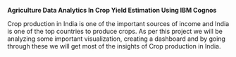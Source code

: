 **Agriculture Data Analytics In Crop Yield Estimation Using IBM Cognos**

Crop production in India is one of the important sources of income and India is one of the top countries to produce crops. As per this project we will be analyzing some important visualization, creating a dashboard and by going through these we will get most of the insights of Crop production in India.
